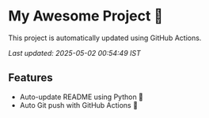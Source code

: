 # My Awesome Project 🚀

This project is automatically updated using GitHub Actions.

_Last updated: 2025-05-02 00:54:49 IST_

## Features
- Auto-update README using Python 🐍
- Auto Git push with GitHub Actions 🤖
